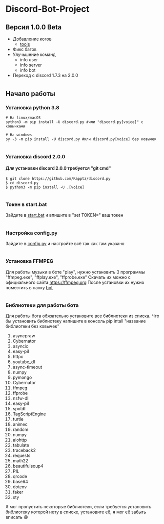 # Discord-Bot-Project
## Версия 1.0.0 Beta
+ [Добавление когов](https://github.com/Artur929488/Discord-Bot-Project/tree/main/bot/cogs)
  + [tools](https://github.com/Artur929488/Discord-Bot-Project/blob/main/bot/cogs/tools.py)
+ Фикс багов
+ Улучьшение команд
  + info user
  + info server
  + info bot
+ Переход с discord 1.7.3 на 2.0.0
#
## Начало работы
### Установка python 3.8
```
# На linux/macOS
python3 -m pip install -U discord.py #или "discord.py[voice]" с ковычками

# На windows
py -3 -m pip install -U discord.py #или discord.py[voice] без ковычек
```
#
### Установка discord 2.0.0
#### Для установки discord 2.0.0  требуется "git cmd"
```
$ git clone https://github.com/Rapptz/discord.py
$ cd discord.py
$ python3 -m pip install -U .[voice]
```
#
### Токен в start.bat
Зайдите в [start.bat](https://github.com/Artur929488/Discord-Bot-Project/blob/main/start.bat) и впишите в "set TOKEN=" ваш токен
#
### Настройка config.py
Зайдите в [config.py](https://github.com/Artur929488/Discord-Bot-Project/blob/main/bot/config.py) и настройте всё так как там указано
#
### Установка FFMPEG
Для работы музыки в боте "play", нужно установить 3 программы "ffmpeg.exe", "ffplay.exe", "ffprobe.exe"
Скачать их можно с официального сайта https://ffmpeg.org
После установки их нужно поместить в папку [bot](https://github.com/Artur929488/Discord-Bot-Project/blob/main/bot)
#
### Библиотеки для работы бота
Для работы бота обязательно установите все библиотеки из списка. Что бы установить библиотеку напишите в консоль pip intall "название библиотеки без ковычек"
1. asyncpraw
2. Cybernator
3. asyncio
4. easy-pil
5. httpx
6. youtube_dl
7. async-timeout
8. numpy
9. pymongo
10. Cybernator
11. ffmpeg
12. ffprobe
13. nsfw-dl
14. easy-pil
15. spotdl
16. TagScriptEngine
17. turtle
18. animec
19. random
20. numpy
21. aiohttp
22. tabulate
23. traceback2
24. requests
25. math22
26. beautifulsoup4
27. PIL
28. qrcode
29. base64
30. dotenv
31. faker
32. sty

Я мог пропустить некоторые библиотеки, если требуется установить библиотеку которой нету в списке, установите её, я мог её забыть вписать 😅
